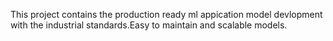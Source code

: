 This project contains the production ready ml appication model devlopment with the industrial standards.Easy to maintain and scalable models.
